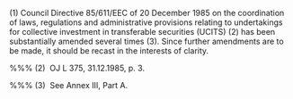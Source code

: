 (1) Council Directive 85/611/EEC of 20 December 1985 on the coordination of laws, regulations and administrative provisions relating to undertakings for collective investment in transferable securities (UCITS) (2) has been substantially amended several times (3). Since further amendments are to be made, it should be recast in the interests of clarity.

%%% (2)  OJ L 375, 31.12.1985, p. 3.

%%% (3)  See Annex III, Part A.